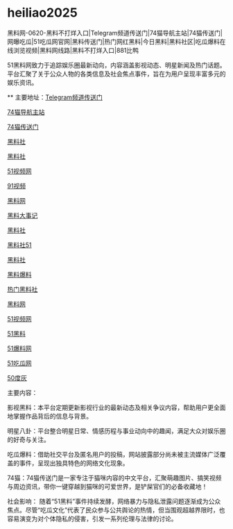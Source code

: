 # heiliao2025
黑料网-0620-黑料不打烊入口|Telegram频道传送门|74猫导航主站|74猫传送门|网曝吃瓜|51吃瓜网官网|黑料传送门|热门网红黑料|今日黑料|黑料社区|吃瓜爆料在线浏览视频|黑料网线路|黑料不打烊入口|881比鸭

51黑料网致力于追踪娱乐圈最新动向，内容涵盖影视动态、明星新闻及热门话题。平台汇聚了关于公众人物的各类信息及社会焦点事件，旨在为用户呈现丰富多元的娱乐资讯。

** 主要地址：<a href="https://74mao.com/">Telegram频道传送门</a>

<a href="https://74mao.com/">74猫导航主站</a>

<a href="https://74mao.com/">74猫传送门</a>

<a href="https://pi36-2.pages.dev/">黑料社</a>

<a href="https://hls-17.pages.dev/">黑料社</a>

<a href="https://hj-1301.pages.dev/">51视频网</a>

<a href="https://hj-968.pages.dev/">91视频</a>

<a href="https://cg147.pages.dev/">黑料网</a>

<a href="https://hl415.pages.dev/">黑料大事记</a>

<a href="https://she01-1.pages.dev/">黑料社</a>

<a href="https://hls-09.pages.dev/">黑料社51</a>

<a href="https://hl456.pages.dev/">黑料社</a>

<a href="https://cg5-24.pages.dev/">黑料爆料</a>

<a href="https://hls-27.pages.dev/">热门黑料社</a>

<a href="https://heiliaowangjin.pages.dev/">黑料网</a>

<a href="https://hj-1301.pages.dev/">51视频网</a>

<a href="https://hls-58.pages.dev/">51黑料</a>

<a href="https://jinrichigua01.pages.dev/">51爆料网</a>

<a href="https://pi124.pages.dev/">51吃瓜网</a>

<a href="https://50dh-22.pages.dev/">50度灰</a>

主要内容：

影视黑料：本平台定期更新影视行业的最新动态及相关争议内容，帮助用户更全面地掌握作品背后的信息与背景。

明星八卦：平台整合明星日常、情感历程与事业动向中的趣闻，满足大众对娱乐圈的好奇与关注。

吃瓜爆料：借助社交平台及匿名用户的投稿，网站披露部分尚未被主流媒体广泛覆盖的事件，呈现出独具特色的网络文化现象。

74猫：74猫传送门是一家专注于猫咪内容的中文平台，汇聚萌趣图片、搞笑视频与周边资讯，带你一键穿越到猫咪的可爱世界，是铲屎官们的必备收藏地！

社会影响：
随着“51黑料”事件持续发酵，网络暴力与隐私泄露问题逐渐成为公众焦点。尽管“吃瓜文化”代表了民众参与公共舆论的热情，但当围观超越界限时，也容易演变为对个体隐私的侵害，引发一系列伦理与法律的讨论。
